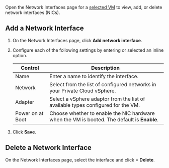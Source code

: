 Open the Network Interfaces page for a [selected VM](azuremanagevms.md) to view, add, or delete network interfaces (NICs).

## Add a Network Interface
1. On the Network Interfaces page, click **Add network interface**.
    
2. Configure each of the following settings by entering or selected an inline option.

    | Control | Description | 
    | ------------ | ------------- | 
    | Name | Enter a name to identify the interface.  | 
    | Network | Select from the list of configured networks in your Private Cloud vSphere.  | 
    | Adapter | Select a vSphere adaptor from the list of available types configured for the VM. |
    | Power on at Boot | Choose whether to enable the NIC hardware when the VM is booted. The default is **Enable**. |

3. Click **Save**.

## Delete a Network Interface
On the Network Interfaces page, select the interface and click = **Delete**.

